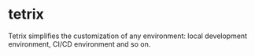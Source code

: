 # tetrix
Tetrix simplifies the customization of any environment: local development environment, CI/CD environment and so on.
